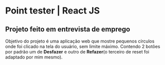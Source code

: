 # Point tester | React JS
  

## Projeto feito em entrevista de emprego
  
  Objetivo do projeto é uma aplicação web que mostre pequenos círculos onde foi 
  clicado na tela do usuário, sem limite máximo.
  Contendo 2 botões por padrão um de **Desfazer** e outro de **Refazer**(o terceiro de reset foi 
  adaptado por mim mesmo).

